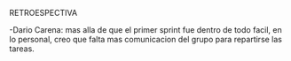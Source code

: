 RETROESPECTIVA

-Dario Carena: mas alla de que el primer sprint fue dentro de todo facil, en lo personal, creo que falta mas comunicacion del grupo para repartirse las tareas.